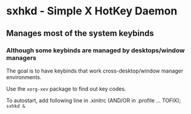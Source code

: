 # sxhkd - Simple X HotKey Daemon  

## Manages most of the system keybinds

### Although some keybinds are managed by desktops/window managers
The goal is to have keybinds that work cross-desktop/window manager environments.  

Use the `xorg-xev` package to find out key codes.

To autostart, add following line in .xinitrc (AND/OR in .profile ... TOFIX);
`sxhkd &`
